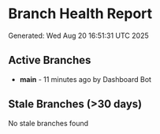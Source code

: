 # Branch Health Report
Generated: Wed Aug 20 16:51:31 UTC 2025

## Active Branches
- **main** - 11 minutes ago by Dashboard Bot

## Stale Branches (>30 days)
No stale branches found
